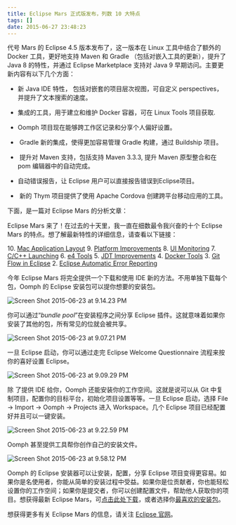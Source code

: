 ```yaml
---
title: Eclipse Mars 正式版发布，列数 10 大特点
tags: []
date: 2015-06-27 23:48:23
---
```


代号 Mars 的 Eclipse 4.5 版本发布了，这一版本在 Linux 工具中结合了额外的 Docker 工具，更好地支持 
Maven 和 Gradle （包括对嵌入工具的更新），提升了 Java 8 的特性，并通过 Eclipse Marketplace 支持对 
Java 9 早期访问。主要更新内容有以下几个方面：

*   新 Java IDE 特性， 包括对嵌套的项目层次视图，可自定义 perspectives，并提升了文本搜索的速度。

*   集成的工具，用于建立和维护 Docker 容器，可在 Linux Tools 项目获取.

*   Oomph 项目现在能够跨工作区记录和分享个人偏好设置。

*   &nbsp;Gradle 新的集成，使得更加容易管理 Gradle 构建，通过 Buildship 项目。

*   &nbsp;提升对 Maven 支持，包括支持 Maven 3.3.3, 提升 Maven 原型整合和在 pom 编辑器中的自动完成。

*   自动错误报告，让 Eclipse 用户可以直接报告错误到Eclipse项目。&nbsp;&nbsp;
*   &nbsp;新的 Thym 项目提供了使用 Apache Cordova 创建跨平台移动应用的工具。

下面，是一篇对 Eclipse Mars 的分析文章：

Eclipse Mars 来了！在过去的十天里，我一直在细数最令我兴奋的十个 Eclipse Mars 的特点。想了解最新特性的详细信息，请查看以下链接：

10\. [Mac Application Layout](http://eclipsesource.com/blogs/2015/06/11/mac-application-layout-top-eclipse-mars-feature-10/)
9\. [Platform Improvements](http://eclipsesource.com/blogs/2015/06/12/platform-improvements-top-eclipse-mars-feature-9/)
8\. [UI Monitoring](http://eclipsesource.com/blogs/2015/06/15/ui-monitoring-top-eclipse-mars-feature-8/)
7\. [C/C++ Launching](http://eclipsesource.com/blogs/2015/06/16/cc-launching-top-eclipse-mars-feature-7/)
6\. [e4 Tools](http://eclipsesource.com/blogs/2015/06/17/e4-tools-top-eclipse-mars-feature-6/)
5\. [JDT Improvements](http://eclipsesource.com/blogs/2015/06/18/jdt-improvements-top-eclipse-mars-feature-5/)
4\. [Docker Tools](http://eclipsesource.com/blogs/2015/06/19/docker-tools-top-eclipse-mars-feature-4/)
3\. [Git Flow in Eclipse](http://eclipsesource.com/blogs/2015/06/22/git-flow-top-eclipse-mars-feature-3/)
2\. [Eclipse Automatic Error Reporting](http://eclipsesource.com/blogs/2015/06/23/error-reporting-top-eclipse-mars-feature-2/)

今年 Eclipse Mars 将完全提供一个下载和使用 IDE 新的方法。不用单独下载每个包，Oomph 的 Eclipse 安装包可以提你想要的安装包。

![Screen Shot 2015-06-23 at 9.14.23 PM](http://eclipsesource.com/blogs/wp-content/uploads/2015/06/Screen-Shot-2015-06-23-at-9.14.23-PM.png)

你可以通过“_bundle pool_”在安装程序之间分享 Eclipse 插件。这就意味着如果你安装了其他的包，所有常见的位就会被共享。

![Screen Shot 2015-06-23 at 9.07.21 PM](http://eclipsesource.com/blogs/wp-content/uploads/2015/06/Screen-Shot-2015-06-23-at-9.07.21-PM.png)

一旦 Eclipse 启动，你可以通过走完 Eclipse Welcome Questionnaire 流程来按你的喜好设置 Eclipse。

![Screen Shot 2015-06-23 at 9.09.29 PM](http://eclipsesource.com/blogs/wp-content/uploads/2015/06/Screen-Shot-2015-06-23-at-9.09.29-PM.png)

除
了提供 IDE 给你，Oomph 还能安装你的工作空间。这就是说可以从 Git 中复制项目，配置你的目标平台，初始化项目设置等等。一旦 
Eclipse 启动，选择 File -&gt; Import -&gt; Oomph -&gt; Projects 进入 
Workspace。几个 Eclipse 项目已经配置好并且可以一键安装。

![Screen Shot 2015-06-23 at 9.22.59 PM](http://eclipsesource.com/blogs/wp-content/uploads/2015/06/Screen-Shot-2015-06-23-at-9.22.59-PM.png)

Oomph 甚至提供工具帮你创作自己的安装文件。

![Screen Shot 2015-06-23 at 9.58.12 PM](http://eclipsesource.com/blogs/wp-content/uploads/2015/06/Screen-Shot-2015-06-23-at-9.58.12-PM.png)

Oomph 的 Eclipse 安装器可以让安装，配置，分享 Eclipse 项目变得更容易。如果你是名使用者，你能从简单的安装过程中受益。如果你是位贡献者，你也能轻松设置你的工作空间；如果你是提交者，你可以创建配置文件，帮助他人获取你的项目。想获得最新 Eclipse Mars，可[点击此处下载](http://www.eclipse.org/downloads/installer.php)，或者选择你[最喜欢的安装包](http://www.eclipse.org/downloads/)。

想获得更多有关 Eclipse Mars 的信息，请关注 [Eclipse 官网](http://www.eclipse.org/)。